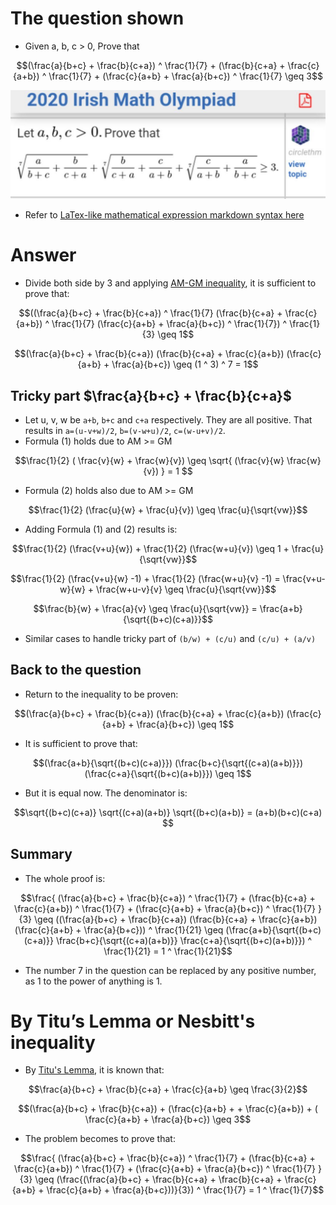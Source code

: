 # The question shown
- Given a, b, c > 0, Prove that
```math
(\frac{a}{b+c} + \frac{b}{c+a}) ^ \frac{1}{7} + (\frac{b}{c+a} + \frac{c}{a+b}) ^ \frac{1}{7} + (\frac{c}{a+b} + \frac{a}{b+c}) ^ \frac{1}{7} \geq 3
```
![Alt the question in image](olympiad_irish_math_2020.jpg)
- Refer to [LaTex-like mathematical expression markdown syntax here](https://docs.github.com/en/get-started/writing-on-github/working-with-advanced-formatting/writing-mathematical-expressions)

# Answer
- Divide both side by 3 and applying [AM-GM inequality](https://en.wikipedia.org/wiki/AM%E2%80%93GM_inequality), it is sufficient to prove that:

```math
((\frac{a}{b+c} + \frac{b}{c+a}) ^ \frac{1}{7}  (\frac{b}{c+a} + \frac{c}{a+b}) ^ \frac{1}{7}  (\frac{c}{a+b} + \frac{a}{b+c}) ^ \frac{1}{7}) ^ \frac{1}{3} \geq 1
```
```math
(\frac{a}{b+c} + \frac{b}{c+a})  (\frac{b}{c+a} + \frac{c}{a+b}) (\frac{c}{a+b} + \frac{a}{b+c}) \geq (1 ^ 3) ^ 7 = 1
```

## Tricky part $`\frac{a}{b+c} + \frac{b}{c+a}`$
- Let u, v, w be `a+b`, `b+c` and `c+a` respectively. They are all positive. That results in `a=(u-v+w)/2`, `b=(v-w+u)/2`, `c=(w-u+v)/2`.
- Formula (1) holds due to AM >= GM
```math
\frac{1}{2} ( \frac{v}{w} + \frac{w}{v}) \geq \sqrt{ (\frac{v}{w} \frac{w}{v}) } = 1 
```
- Formula (2) holds also due to AM >= GM
```math
\frac{1}{2} (\frac{u}{w} + \frac{u}{v}) \geq \frac{u}{\sqrt{vw}}
```
- Adding Formula (1) and (2) results is:

```math
\frac{1}{2} (\frac{v+u}{w}) + \frac{1}{2} (\frac{w+u}{v}) \geq 1 + \frac{u}{\sqrt{vw}}
```
```math
\frac{1}{2} (\frac{v+u}{w} -1) + \frac{1}{2} (\frac{w+u}{v} -1) = \frac{v+u-w}{w} + \frac{w+u-v}{v} \geq \frac{u}{\sqrt{vw}}
```
```math
\frac{b}{w} + \frac{a}{v} \geq \frac{u}{\sqrt{vw}} = \frac{a+b}{\sqrt{(b+c)(c+a)}}
```
- Similar cases to handle tricky part of `(b/w) + (c/u)` and `(c/u) + (a/v)`

## Back to the question
- Return to the inequality to be proven:
```math
(\frac{a}{b+c} + \frac{b}{c+a})  (\frac{b}{c+a} + \frac{c}{a+b}) (\frac{c}{a+b} + \frac{a}{b+c}) \geq 1
```
- It is sufficient to prove that:
```math
(\frac{a+b}{\sqrt{(b+c)(c+a)}})  (\frac{b+c}{\sqrt{(c+a)(a+b)}})  (\frac{c+a}{\sqrt{(b+c)(a+b)}}) \geq 1
```

- But it is equal now. The denominator is:
```math
\sqrt{(b+c)(c+a)} \sqrt{(c+a)(a+b)} \sqrt{(b+c)(a+b)} = (a+b)(b+c)(c+a) 
```

## Summary
- The whole proof is:
```math
\frac{ (\frac{a}{b+c} + \frac{b}{c+a}) ^ \frac{1}{7} + (\frac{b}{c+a} + \frac{c}{a+b}) ^ \frac{1}{7} + (\frac{c}{a+b} + \frac{a}{b+c}) ^ \frac{1}{7} }{3}
\geq ((\frac{a}{b+c} + \frac{b}{c+a}) (\frac{b}{c+a} + \frac{c}{a+b}) (\frac{c}{a+b} + \frac{a}{b+c})) ^ \frac{1}{21}
\geq (\frac{a+b}{\sqrt{(b+c)(c+a)}} \frac{b+c}{\sqrt{(c+a)(a+b)}} \frac{c+a}{\sqrt{(b+c)(a+b)}}) ^ \frac{1}{21}
= 1 ^ \frac{1}{21}
```

- The number 7 in the question can be replaced by any positive number, as 1 to the power of anything is 1.

# By Titu’s Lemma or Nesbitt's inequality
- By [Titu's Lemma](https://en.wikipedia.org/wiki/Titu%27s_lemma), it is known that:
```math
\frac{a}{b+c} + \frac{b}{c+a} + \frac{c}{a+b} \geq \frac{3}{2}
```
```math
(\frac{a}{b+c} + \frac{b}{c+a}) + (\frac{c}{a+b} + + \frac{c}{a+b}) + ( \frac{c}{a+b} + \frac{a}{b+c}) \geq 3
```
- The problem becomes to prove that: 
```math
\frac{ (\frac{a}{b+c} + \frac{b}{c+a}) ^ \frac{1}{7} + (\frac{b}{c+a} + \frac{c}{a+b}) ^ \frac{1}{7} + (\frac{c}{a+b} + \frac{a}{b+c}) ^ \frac{1}{7} }{3}
\geq (\frac{(\frac{a}{b+c} + \frac{b}{c+a} + \frac{b}{c+a} + \frac{c}{a+b} + \frac{c}{a+b} + \frac{a}{b+c}))}{3}) ^ \frac{1}{7} = 1 ^ \frac{1}{7}
```
